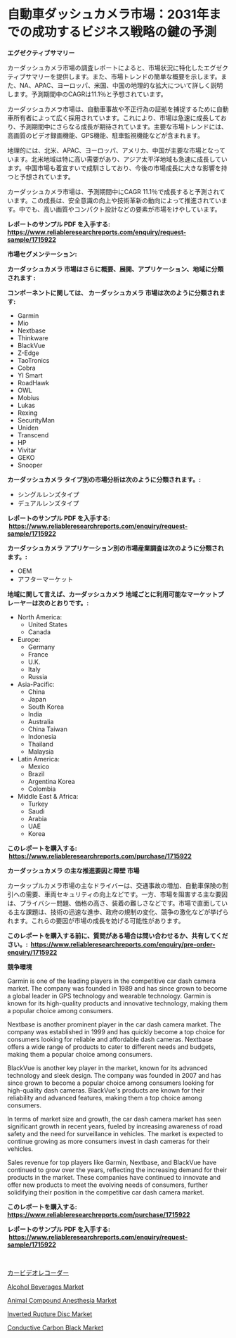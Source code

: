 <p><h1>自動車ダッシュカメラ市場：2031年までの成功するビジネス戦略の鍵の予測</h1></p><p><strong>エグゼクティブサマリー</strong></p>
<p><p>カーダッシュカメラ市場の調査レポートによると、市場状況に特化したエグゼクティブサマリーを提供します。また、市場トレンドの簡単な概要を示します。また、NA、APAC、ヨーロッパ、米国、中国の地理的な拡大について詳しく説明します。予測期間中のCAGRは11.1％と予想されています。</p><p>カーダッシュカメラ市場は、自動車事故や不正行為の証拠を捕捉するために自動車所有者によって広く採用されています。これにより、市場は急速に成長しており、予測期間中にさらなる成長が期待されています。主要な市場トレンドには、高画質のビデオ録画機能、GPS機能、駐車監視機能などが含まれます。</p><p>地理的には、北米、APAC、ヨーロッパ、アメリカ、中国が主要な市場となっています。北米地域は特に高い需要があり、アジア太平洋地域も急速に成長しています。中国市場も着宜すいで成馴さしており、今後の市場成長に大きな影響を持つと予想されています。</p><p>カーダッシュカメラ市場は、予測期間中にCAGR 11.1％で成長すると予測されています。この成長は、安全意識の向上や技術革新の動向によって推進されています。中でも、高い画質やコンパクト設計などの要素が市場をけやしています。</p></p>
<p><strong>レポートのサンプル PDF を入手する: <a href="https://www.reliableresearchreports.com/enquiry/request-sample/1715922">https://www.reliableresearchreports.com/enquiry/request-sample/1715922</a></strong></p>
<p><strong>市場セグメンテーション:</strong></p>
<p><strong> カーダッシュカメラ 市場はさらに概要、展開、アプリケーション、地域に分類されます :</strong></p>
<p><strong>コンポーネントに関しては、 カーダッシュカメラ 市場は次のように分類されます: &nbsp;</strong></p>
<p><ul><li>Garmin</li><li>Mio</li><li>Nextbase</li><li>Thinkware</li><li>BlackVue</li><li>Z-Edge</li><li>TaoTronics</li><li>Cobra</li><li>YI Smart</li><li>RoadHawk</li><li>OWL</li><li>Mobius</li><li>Lukas</li><li>Rexing</li><li>SecurityMan</li><li>Uniden</li><li>Transcend</li><li>HP</li><li>Vivitar</li><li>GEKO</li><li>Snooper</li></ul></p>
<p><strong> カーダッシュカメラ タイプ別の市場分析は次のように分類されます。:</strong></p>
<p><ul><li>シングルレンズタイプ</li><li>デュアルレンズタイプ</li></ul></p>
<p><strong>レポートのサンプル PDF を入手する: &nbsp;<a href="https://www.reliableresearchreports.com/enquiry/request-sample/1715922">https://www.reliableresearchreports.com/enquiry/request-sample/1715922</a></strong></p>
<p><strong> カーダッシュカメラ アプリケーション別の市場産業調査は次のように分類されます。:</strong></p>
<p><ul><li>OEM</li><li>アフターマーケット</li></ul></p>
<p><strong>地域に関して言えば、カーダッシュカメラ 地域ごとに利用可能なマーケットプレーヤーは次のとおりです。:</strong></p>
<p><ul>
    <li>
        North America:
        <ul>
            <li>United States</li>
            <li>Canada</li>
        </ul>
    </li>
    <li>
        Europe:
        <ul>
            <li>Germany</li>
            <li>France</li>
            <li>U.K.</li>
            <li>Italy</li>
            <li>Russia</li>
        </ul>
    </li>
    <li>
        Asia-Pacific:
        <ul>
            <li>China</li>
            <li>Japan</li>
            <li>South Korea</li>
            <li>India</li>
            <li>Australia</li>
            <li>China Taiwan</li>
            <li>Indonesia</li>
            <li>Thailand</li>
            <li>Malaysia</li>
        </ul>
    </li>
    <li>
        Latin America:
        <ul>
            <li>Mexico</li>
            <li>Brazil</li>
            <li>Argentina Korea</li>
            <li>Colombia</li>
        </ul>
    </li>
    <li>
        Middle East & Africa:
        <ul>
            <li>Turkey</li>
            <li>Saudi</li>
            <li>Arabia</li>
            <li>UAE</li>
            <li>Korea</li>
        </ul>
    </li>
    </ul></p>
<p><strong>このレポートを購入する: &nbsp;<a href="https://www.reliableresearchreports.com/purchase/1715922">https://www.reliableresearchreports.com/purchase/1715922</a></strong></p>
<p><strong>カーダッシュカメラ の主な推進要因と障壁 市場</strong></p>
<p><p>カータップルカメラ市場の主なドライバーは、交通事故の増加、自動車保険の割引への需要、車両セキュリティの向上などです。一方、市場を阻害する主な要因は、プライバシー問題、価格の高さ、装着の難しさなどです。市場で直面している主な課題は、技術の迅速な進歩、政府の規制の変化、競争の激化などが挙げられます。これらの要因が市場の成長を妨げる可能性があります。</p></p>
<p><strong>このレポートを購入する前に、質問がある場合は問い合わせるか、共有してください。:&nbsp; <a href="https://www.reliableresearchreports.com/enquiry/pre-order-enquiry/1715922">https://www.reliableresearchreports.com/enquiry/pre-order-enquiry/1715922</a></strong></p>
<p><strong>競争環境</strong></p>
<p><p>Garmin is one of the leading players in the competitive car dash camera market. The company was founded in 1989 and has since grown to become a global leader in GPS technology and wearable technology. Garmin is known for its high-quality products and innovative technology, making them a popular choice among consumers.</p><p>Nextbase is another prominent player in the car dash camera market. The company was established in 1999 and has quickly become a top choice for consumers looking for reliable and affordable dash cameras. Nextbase offers a wide range of products to cater to different needs and budgets, making them a popular choice among consumers.</p><p>BlackVue is another key player in the market, known for its advanced technology and sleek design. The company was founded in 2007 and has since grown to become a popular choice among consumers looking for high-quality dash cameras. BlackVue's products are known for their reliability and advanced features, making them a top choice among consumers.</p><p>In terms of market size and growth, the car dash camera market has seen significant growth in recent years, fueled by increasing awareness of road safety and the need for surveillance in vehicles. The market is expected to continue growing as more consumers invest in dash cameras for their vehicles.</p><p>Sales revenue for top players like Garmin, Nextbase, and BlackVue have continued to grow over the years, reflecting the increasing demand for their products in the market. These companies have continued to innovate and offer new products to meet the evolving needs of consumers, further solidifying their position in the competitive car dash camera market.</p></p>
<p><strong>このレポートを購入する: &nbsp; <a href="https://www.reliableresearchreports.com/purchase/1715922">https://www.reliableresearchreports.com/purchase/1715922</a></strong></p>
<p><strong>レポートのサンプル PDF を入手する: &nbsp;<a href="https://www.reliableresearchreports.com/enquiry/request-sample/1715922">https://www.reliableresearchreports.com/enquiry/request-sample/1715922</a></strong><strong></strong></p>
<p>&nbsp;</p>
<p><p><a href="https://github.com/zjkmgcs938405/Market-Research-Report-List-1/blob/main/9686997190796.md">カービデオレコーダー</a></p><p><a href="https://view.publitas.com/reportprime-1/alcohol-beverages-market-growth-market-trends-covid-19-impact-and-forecasts-for-period-from-2024-2031/">Alcohol Beverages Market</a></p><p><a href="https://issuu.com/reportprime-2/docs/animal-compound-anesthesia-market-size-2030.pptx">Animal Compound Anesthesia Market</a></p><p><a href="https://view.publitas.com/reportprime-1/inverted-rupture-disc-market-analysis-examines-its-scope-on-growth-opportunities-and-forecasted-trends-spanning-from-2023-to-2030/">Inverted Rupture Disc Market</a></p><p><a href="https://github.com/JameTravis/Market-Research-Report-List-4/blob/main/conductive-carbon-black-market.md">Conductive Carbon Black Market</a></p></p>